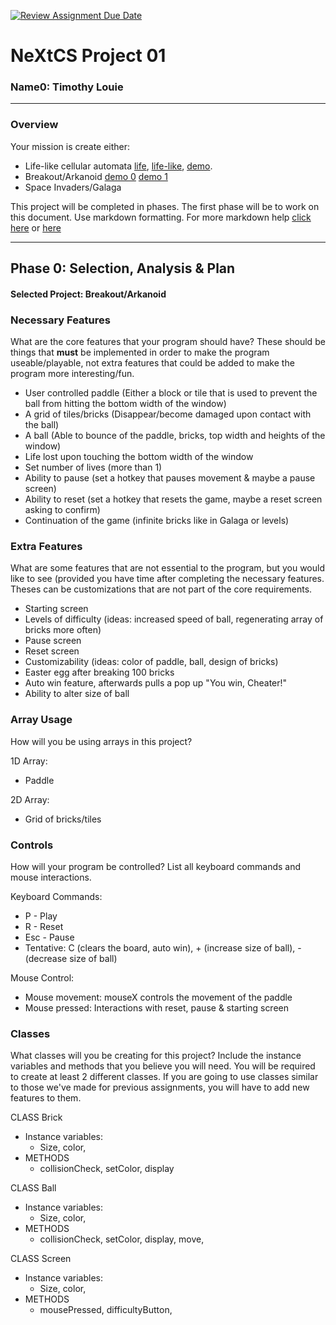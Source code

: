 [![Review Assignment Due Date](https://classroom.github.com/assets/deadline-readme-button-22041afd0340ce965d47ae6ef1cefeee28c7c493a6346c4f15d667ab976d596c.svg)](https://classroom.github.com/a/2bl0h1Mb)
# NeXtCS Project 01
### Name0: Timothy Louie
---

### Overview
Your mission is create either:
- Life-like cellular automata [life](https://en.wikipedia.org/wiki/Conway%27s_Game_of_Life), [life-like](https://en.wikipedia.org/wiki/Life-like_cellular_automaton), [demo](https://www.netlogoweb.org/launch#https://www.netlogoweb.org/assets/modelslib/Sample%20Models/Computer%20Science/Cellular%20Automata/Life.nlogo).
- Breakout/Arkanoid [demo 0](https://elgoog.im/breakout/)  [demo 1](https://www.crazygames.com/game/atari-breakout)
- Space Invaders/Galaga

This project will be completed in phases. The first phase will be to work on this document. Use markdown formatting. For more markdown help [click here](https://github.com/adam-p/markdown-here/wiki/Markdown-Cheatsheet) or [here](https://docs.github.com/en/get-started/writing-on-github/getting-started-with-writing-and-formatting-on-github/basic-writing-and-formatting-syntax)


---

## Phase 0: Selection, Analysis & Plan

#### Selected Project: Breakout/Arkanoid

### Necessary Features
What are the core features that your program should have? These should be things that __must__ be implemented in order to make the program useable/playable, not extra features that could be added to make the program more interesting/fun.

- User controlled paddle (Either a block or tile that is used to prevent the ball from hitting the bottom width of the window)
- A grid of tiles/bricks (Disappear/become damaged upon contact with the ball)
- A ball (Able to bounce of the paddle, bricks, top width and heights of the window)
- Life lost upon touching the bottom width of the window
- Set number of lives (more than 1)
- Ability to pause (set a hotkey that pauses movement & maybe a pause screen)
- Ability to reset (set a hotkey that resets the game, maybe a reset screen asking to confirm)
- Continuation of the game (infinite bricks like in Galaga or levels)

### Extra Features
What are some features that are not essential to the program, but you would like to see (provided you have time after completing the necessary features. Theses can be customizations that are not part of the core requirements.

- Starting screen
- Levels of difficulty (ideas: increased speed of ball, regenerating array of bricks more often)
- Pause screen
- Reset screen
- Customizability (ideas: color of paddle, ball, design of bricks)
- Easter egg after breaking 100 bricks
- Auto win feature, afterwards pulls a pop up "You win, Cheater!"
- Ability to alter size of ball

### Array Usage
How will you be using arrays in this project?

1D Array:
- Paddle

2D Array:
- Grid of bricks/tiles


### Controls
How will your program be controlled? List all keyboard commands and mouse interactions.

Keyboard Commands:
- P - Play
- R - Reset
- Esc - Pause
- Tentative: C (clears the board, auto win), + (increase size of ball), - (decrease size of ball)

Mouse Control:
- Mouse movement: mouseX controls the movement of the paddle
- Mouse pressed: Interactions with reset, pause & starting screen


### Classes
What classes will you be creating for this project? Include the instance variables and methods that you believe you will need. You will be required to create at least 2 different classes. If you are going to use classes similar to those we've made for previous assignments, you will have to add new features to them.

CLASS Brick
- Instance variables:
  - Size, color, 
- METHODS
  - collisionCheck, setColor, display

CLASS Ball
- Instance variables:
  - Size, color, 
- METHODS
  - collisionCheck, setColor, display, move, 
 
CLASS Screen
- Instance variables:
  - Size, color,
- METHODS
  - mousePressed, difficultyButton, 
